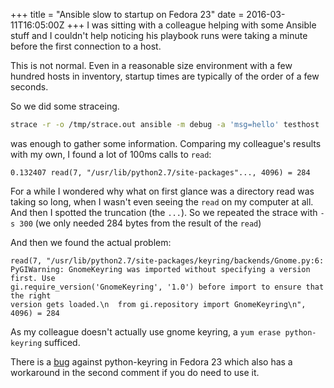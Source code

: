 +++
title = "Ansible slow to startup on Fedora 23"
date = 2016-03-11T16:05:00Z
+++
I was sitting with a colleague helping with some Ansible stuff and I couldn't
help noticing his playbook runs were taking a minute before the first
connection to a host.
<!--more-->
This is not normal. Even in a reasonable size environment with a few hundred
hosts in inventory, startup times are typically of the order of a few seconds.

So we did some straceing.

```sh
strace -r -o /tmp/strace.out ansible -m debug -a 'msg=hello' testhost
```

was enough to gather some information. Comparing my colleague's results with
my own, I found a lot of 100ms calls to `read`:

```strace
0.132407 read(7, "/usr/lib/python2.7/site-packages"..., 4096) = 284
```

For a while I wondered why what on first glance was a directory read was
taking so long, when I wasn't even seeing the `read` on my computer at all. And
then I spotted the truncation (the `...`). So we repeated the strace with
`-s 300` (we only needed 284 bytes from the result of the `read`)

And then we found the actual problem:

```strace
read(7, "/usr/lib/python2.7/site-packages/keyring/backends/Gnome.py:6:
PyGIWarning: GnomeKeyring was imported without specifying a version first. Use
gi.require_version('GnomeKeyring', '1.0') before import to ensure that the right
version gets loaded.\n  from gi.repository import GnomeKeyring\n", 4096) = 284
```

As my colleague doesn't actually use gnome keyring, a `yum erase python-keyring`
sufficed.

There is a [bug](https://bugzilla.redhat.com/show_bug.cgi?id=1259747)
against python-keyring in Fedora 23 which also has a workaround in the second
comment if you do need to use it.
